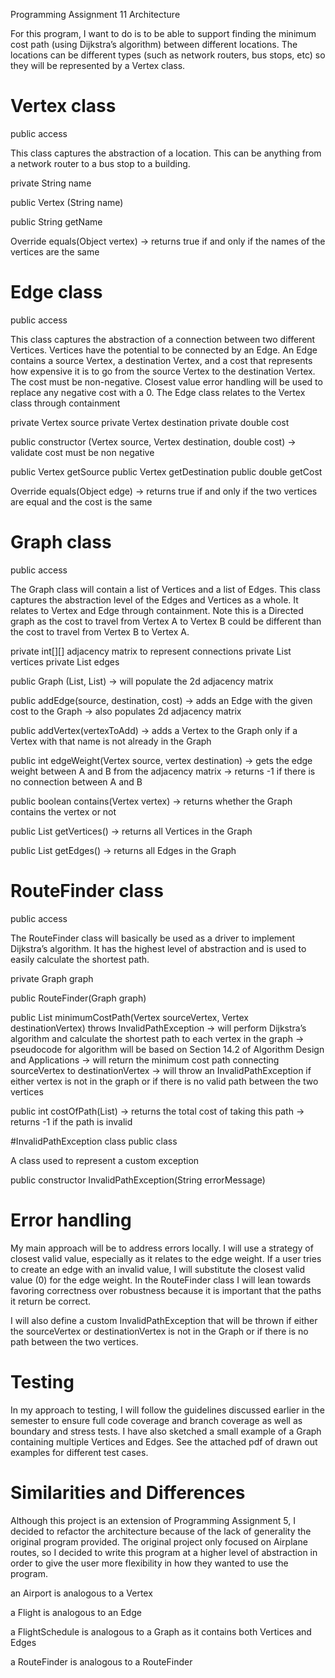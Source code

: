 Programming Assignment 11 Architecture

For this program, I want to do is to be able to support finding the minimum cost
path (using Dijkstra’s algorithm) between different locations. The locations can be
different types (such as network routers, bus stops, etc) so they will be represented by
a Vertex class.

# Vertex class
public access

This class captures the abstraction of a location. This can be anything from a network router
to a bus stop to a building.

private String name

public Vertex (String name)

public String getName

Override
equals(Object vertex)
  -> returns true if and only if the names of the vertices are the same

# Edge class
public access

This class captures the abstraction of a connection between two different Vertices.
Vertices have the potential to be connected by an Edge. An Edge contains a source
Vertex, a destination Vertex, and a cost that represents how expensive it is to go from
the source Vertex to the destination Vertex. The cost must be non-negative. Closest value
error handling will be used to replace any negative cost with a 0. The Edge class relates
to the Vertex class through containment


private Vertex source
private Vertex destination
private double cost

public constructor (Vertex source, Vertex destination, double cost)
  -> validate cost must be non negative

public Vertex getSource
public Vertex getDestination
public double getCost

Override
equals(Object edge)
  -> returns true if and only if the two vertices are equal and the cost is the same

# Graph class
public access

The Graph class will contain a list of Vertices and a list of Edges. This class captures
the abstraction level of the Edges and Vertices as a whole. It relates to Vertex and Edge
through containment. Note this is a Directed graph as the cost to travel from
Vertex A to Vertex B could be different than the cost to travel from Vertex B to Vertex A.

private int[][] adjacency matrix to represent connections
private List<Vertex> vertices
private List<Edge> edges

public Graph (List<Vertex>, List<Edges>)
  -> will populate the 2d adjacency matrix

public addEdge(source, destination, cost)
 -> adds an Edge with the given cost to the Graph
 -> also populates 2d adjacency matrix

public addVertex(vertexToAdd)
  -> adds a Vertex to the Graph only if a Vertex with that name is not already in the Graph

public int edgeWeight(Vertex source, vertex destination)
  -> gets the edge weight between A and B from the adjacency matrix
  -> returns -1 if there is no connection between A and B

public boolean contains(Vertex vertex)
  -> returns whether the Graph contains the vertex or not

public List<Vertex> getVertices()
  -> returns all Vertices in the Graph

public List<Edge> getEdges()
  -> returns all Edges in the Graph


# RouteFinder class
public access

The RouteFinder class will basically be used as a driver to implement Dijkstra’s algorithm.
It has the highest level of abstraction and is used to easily calculate the shortest path.

private Graph graph

public RouteFinder(Graph graph)

public List<Vertex> minimumCostPath(Vertex sourceVertex, Vertex destinationVertex)
                          throws InvalidPathException
  -> will perform Dijkstra’s algorithm and calculate the shortest path to each vertex in the graph
  -> pseudocode for algorithm will be based on Section 14.2 of Algorithm Design and Applications
  -> will return the minimum cost path connecting sourceVertex to destinationVertex
  -> will throw an InvalidPathException if either vertex is not in the graph or if there is
     no valid path between the two vertices

public int costOfPath(List<Vertex>)
  -> returns the total cost of taking this path
  -> returns -1 if the path is invalid


#InvalidPathException class
public class

A class used to represent a custom exception

public constructor InvalidPathException(String errorMessage)




# Error handling

My main approach will be to address errors locally. I will use a strategy of closest valid value,
especially as it relates to the edge weight. If a user tries to create an edge with an invalid value,
I will substitute the closest valid value (0) for the edge weight. In the RouteFinder class I will lean
towards favoring correctness over robustness because it is important that the paths it return be correct.

I will also define a custom InvalidPathException that will be thrown if either the sourceVertex
or destinationVertex is not in the Graph or if there is no path between the two vertices.

# Testing

In my approach to testing, I will follow the guidelines discussed earlier in the semester to ensure
full code coverage and branch coverage as well as boundary and stress tests. I have also sketched
a small example of a Graph containing multiple Vertices and Edges. See the attached pdf of drawn out examples for different test cases.

# Similarities and Differences

Although this project is an extension of Programming Assignment 5, I decided to refactor the architecture
because of the lack of generality the original program provided. The original project only focused on
Airplane routes, so I decided to write this program at a higher level of abstraction in order
to give the user more flexibility in how they wanted to use the program.

an Airport is analogous to a Vertex

a Flight is analogous to an Edge

a FlightSchedule is analogous to a Graph as it contains both Vertices and Edges

a RouteFinder is analogous to a RouteFinder
